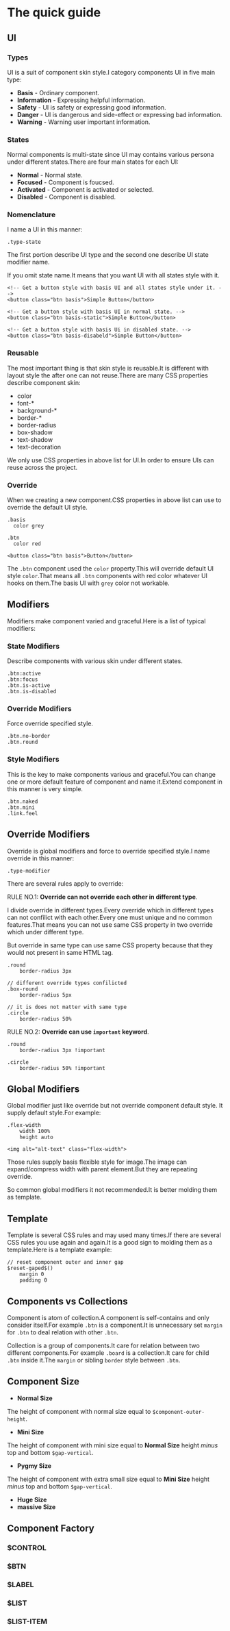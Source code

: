 The quick guide
=====

## UI

### Types

UI is a suit of component skin style.I category components UI in five main type:

+ **Basis** - Ordinary component.
+ **Information** - Expressing helpful information.
+ **Safety** - UI is safety or expressing good information.
+ **Danger** - UI is dangerous and side-effect or expressing bad information.
+ **Warning** - Warning user important information.

### States

Normal components is multi-state since UI may contains various persona under different states.There are four main states for each UI:

+ **Normal** - Normal state.
+ **Focused** - Component is foucsed.
+ **Activated** - Component is activated or selected.
+ **Disabled** - Component is disabled.

### Nomenclature

I name a UI in this manner:

    .type-state

The first portion describe UI type and the second one describe UI state modifier name.

If you omit state name.It means that you want UI with all states style with it.

    <!-- Get a button style with basis UI and all states style under it. -->
    <button class="btn basis">Simple Button</button>

    <!-- Get a button style with basis UI in normal state. -->
    <button class="btn basis-static">Simple Button</button>

    <!-- Get a button style with basis Ui in disabled state. -->
    <button class="btn basis-disabeld">Simple Button</button>

### Reusable

The most important thing is that skin style is reusable.It is different with
  layout style the after one can not reuse.There are many CSS properties
describe component skin:

+ color
+ font-*
+ background-*
+ border-*
+ border-radius
+ box-shadow
+ text-shadow
+ text-decoration

We only use CSS properties in above list for UI.In order to ensure UIs
can reuse across the project.

### Override

When we creating a new component.CSS properties in above list can use to
override the default UI style.

    .basis
      color grey

    .btn
      color red

    <button class="btn basis">Button</button>

The `.btn` component used the `color` property.This will override default UI
style `color`.That means all `.btn` components with red color whatever UI hooks on them.The basis UI with `grey` color not workable.

## Modifiers

Modifiers make component varied and graceful.Here is a list of typical
modifiers:

### State Modifiers

Describe components with various skin under different states.

    .btn:active
    .btn:focus
    .btn.is-active
    .btn.is-disabled

### Override Modifiers

Force override specified style.

    .btn.no-border
    .btn.round

### Style Modifiers

This is the key to make components various and graceful.You can change one or more default feature of component and name it.Extend component in this manner is very simple.

    .btn.naked
    .btn.mini
    .link.feel

## Override Modifiers

Override is global modifiers and force to override specified style.I name override in this manner:

    .type-modifier

There are several rules apply to override:

RULE NO.1: **Override can not override each other in different type**.

I divide override in different types.Every override which in different types can not confilict with each other.Every one must unique and no common features.That means you can not use same CSS property in two override which under different type.

But override in same type can use same CSS property because that they would not present in same HTML tag.

    .round
        border-radius 3px

    // different override types confilicted
    .box-round
        border-radius 5px

    // it is does not matter with same type
    .circle
        border-radius 50%

RULE NO.2: **Override can use `important` keyword**.

    .round
        border-radius 3px !important

    .circle
        border-radius 50% !important

## Global Modifiers

Global modifier just like override but not override component default
style. It supply default style.For example:

    .flex-width
        width 100%
        height auto

    <img alt="alt-text" class="flex-width">

Those rules supply basis flexible style for image.The image can
expand/compress width with parent element.But they are repeating override.

So common global modifiers it not recommended.It is better molding
them as template.

## Template

Template is several CSS rules and may used many times.If there are several CSS rules you
use again and again.It is a good sign to molding them as a template.Here is a
template example:

    // reset component outer and inner gap
    $reset-gaped$()
        margin 0
        padding 0

## Components vs Collections

Component is atom of collection.A component is self-contains and only consider
itself.For example `.btn` is a component.It is
unnecessary set `margin` for `.btn` to deal relation with other `.btn`.

Collection is a group of components.It care for relation between two different
components.For example `.board` is a collection.It care for child `.btn` inside
it.The `margin` or sibling `border` style between `.btn`.

## Component Size

+ **Normal Size**

The height of component with normal size equal to `$component-outer-height`.

+ **Mini Size**

The height of component with mini size equal to **Normal Size** height *minus* top and bottom `$gap-vertical`.

+ **Pygmy Size**

The height of component with extra small size equal to **Mini Size** height *minus* top and bottom `$gap-vertical`.

+ **Huge Size**
+ **massive Size**

## Component Factory

### $CONTROL

### $BTN

### $LABEL

### $LIST

### $LIST-ITEM
